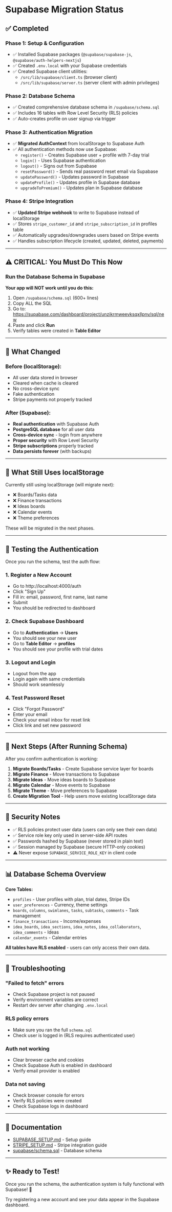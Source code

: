 # Supabase Migration Status

## ✅ Completed

### Phase 1: Setup & Configuration
- ✅ Installed Supabase packages (`@supabase/supabase-js`, `@supabase/auth-helpers-nextjs`)
- ✅ Created `.env.local` with your Supabase credentials
- ✅ Created Supabase client utilities:
  - `/src/lib/supabase/client.ts` (browser client)
  - `/src/lib/supabase/server.ts` (server client with admin privileges)

### Phase 2: Database Schema
- ✅ Created comprehensive database schema in `/supabase/schema.sql`
- ✅ Includes 16 tables with Row Level Security (RLS) policies
- ✅ Auto-creates profile on user signup via trigger

### Phase 3: Authentication Migration
- ✅ **Migrated AuthContext** from localStorage to Supabase Auth
- ✅ All authentication methods now use Supabase:
  - `register()` - Creates Supabase user + profile with 7-day trial
  - `login()` - Uses Supabase authentication
  - `logout()` - Signs out from Supabase
  - `resetPassword()` - Sends real password reset email via Supabase
  - `updatePassword()` - Updates password in Supabase
  - `updateProfile()` - Updates profile in Supabase database
  - `upgradeToPremium()` - Updates plan in Supabase database

### Phase 4: Stripe Integration
- ✅ **Updated Stripe webhook** to write to Supabase instead of localStorage
- ✅ Stores `stripe_customer_id` and `stripe_subscription_id` in profiles table
- ✅ Automatically upgrades/downgrades users based on Stripe events
- ✅ Handles subscription lifecycle (created, updated, deleted, payments)

---

## ⚠️ CRITICAL: You Must Do This Now

### Run the Database Schema in Supabase

**Your app will NOT work until you do this:**

1. Open `/supabase/schema.sql` (600+ lines)
2. Copy ALL the SQL
3. Go to: https://supabase.com/dashboard/project/unzikrmweevksqxllpnv/sql/new
4. Paste and click **Run**
5. Verify tables were created in **Table Editor**

---

## 🔄 What Changed

### Before (localStorage):
- All user data stored in browser
- Cleared when cache is cleared
- No cross-device sync
- Fake authentication
- Stripe payments not properly tracked

### After (Supabase):
- **Real authentication** with Supabase Auth
- **PostgreSQL database** for all user data
- **Cross-device sync** - login from anywhere
- **Proper security** with Row Level Security
- **Stripe subscriptions** properly tracked
- **Data persists forever** (with backups)

---

## 📝 What Still Uses localStorage

Currently still using localStorage (will migrate next):
- ❌ Boards/Tasks data
- ❌ Finance transactions
- ❌ Ideas boards
- ❌ Calendar events
- ❌ Theme preferences

These will be migrated in the next phases.

---

## 🧪 Testing the Authentication

Once you run the schema, test the auth flow:

### 1. Register a New Account
- Go to http://localhost:4000/auth
- Click "Sign Up"
- Fill in: email, password, first name, last name
- Submit
- You should be redirected to dashboard

### 2. Check Supabase Dashboard
- Go to **Authentication** → **Users**
- You should see your new user
- Go to **Table Editor** → **profiles**
- You should see your profile with trial dates

### 3. Logout and Login
- Logout from the app
- Login again with same credentials
- Should work seamlessly

### 4. Test Password Reset
- Click "Forgot Password"
- Enter your email
- Check your email inbox for reset link
- Click link and set new password

---

## 🚀 Next Steps (After Running Schema)

After you confirm authentication is working:

1. **Migrate Boards/Tasks** - Create Supabase service layer for boards
2. **Migrate Finance** - Move transactions to Supabase
3. **Migrate Ideas** - Move ideas boards to Supabase
4. **Migrate Calendar** - Move events to Supabase
5. **Migrate Theme** - Move preferences to Supabase
6. **Create Migration Tool** - Help users move existing localStorage data

---

## 🔐 Security Notes

- ✅ RLS policies protect user data (users can only see their own data)
- ✅ Service role key only used in server-side API routes
- ✅ Passwords hashed by Supabase (never stored in plain text)
- ✅ Session managed by Supabase (secure HTTP-only cookies)
- ⚠️ Never expose `SUPABASE_SERVICE_ROLE_KEY` in client code

---

## 📊 Database Schema Overview

**Core Tables:**
- `profiles` - User profiles with plan, trial dates, Stripe IDs
- `user_preferences` - Currency, theme settings
- `boards`, `columns`, `swimlanes`, `tasks`, `subtasks`, `comments` - Task management
- `finance_transactions` - Income/expenses
- `idea_boards`, `idea_sections`, `idea_notes`, `idea_collaborators`, `idea_comments` - Ideas
- `calendar_events` - Calendar entries

**All tables have RLS enabled** - users can only access their own data.

---

## 🐛 Troubleshooting

### "Failed to fetch" errors
- Check Supabase project is not paused
- Verify environment variables are correct
- Restart dev server after changing `.env.local`

### RLS policy errors
- Make sure you ran the full `schema.sql`
- Check user is logged in (RLS requires authenticated user)

### Auth not working
- Clear browser cache and cookies
- Check Supabase Auth is enabled in dashboard
- Verify email provider is enabled

### Data not saving
- Check browser console for errors
- Verify RLS policies were created
- Check Supabase logs in dashboard

---

## 📖 Documentation

- [SUPABASE_SETUP.md](./SUPABASE_SETUP.md) - Setup guide
- [STRIPE_SETUP.md](./STRIPE_SETUP.md) - Stripe integration guide
- [supabase/schema.sql](./supabase/schema.sql) - Database schema

---

## ✨ Ready to Test!

Once you run the schema, the authentication system is fully functional with Supabase! 🎉

Try registering a new account and see your data appear in the Supabase dashboard.
